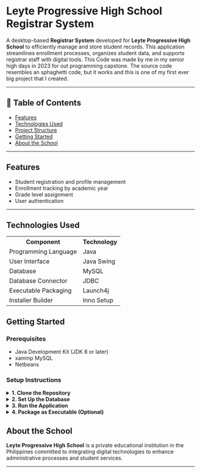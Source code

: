 <h1> Leyte Progressive High School Registrar System </h1>

<p>
  A desktop-based <strong>Registrar System</strong> developed for <strong>Leyte Progressive High School</strong> to efficiently manage and store student records.
  This application streamlines enrollment processes, organizes student data, and supports registrar staff with digital tools. This Code was made by me in my senior high days in 2023  for out programming capstone. The source code resembles an sphaghetti code, but it works and this is one of my first ever big project that I created.
</p>

<hr>

<h2> 📖 Table of Contents </h2>
<ul>
  <li><a href="#features">Features</a></li>
  <li><a href="#technologies-used">Technologies Used</a></li>
  <li><a href="#project-structure">Project Structure</a></li>
  <li><a href="#getting-started">Getting Started</a></li>
  <li><a href="#about-the-school">About the School</a></li>

</ul>

<hr>

<h2 id="features">Features</h2>
<ul>
  <li>Student registration and profile management</li>
  <li>Enrollment tracking by academic year</li>
  <li>Grade level assignment</li>
  <li>User authentication</li>
</ul>

<hr>

<h2 id="technologies-used">Technologies Used</h2>
<table>
  <tr>
    <th>Component</th>
    <th>Technology</th>
  </tr>
  <tr>
    <td>Programming Language</td>
    <td>Java</td>
  </tr>
  <tr>
    <td>User Interface</td>
    <td>Java Swing</td>
  </tr>
  <tr>
    <td>Database</td>
    <td>MySQL</td>
  </tr>
  <tr>
    <td>Database Connector</td>
    <td>JDBC</td>
  </tr>
  <tr>
    <td>Executable Packaging</td>
    <td>Launch4j</td>
  </tr>
  <tr>
    <td>Installer Builder</td>
    <td>Inno Setup</td>
  </tr>
</table>

<h2 id="getting-started">Getting Started</h2>

<h3>Prerequisites</h3>
<ul>
  <li>Java Development Kit (JDK 8 or later)</li>
  <li>xammp MySQL</li>
  <li>Netbeans</li>
</ul>

<h3>Setup Instructions</h3>

<details>
  <summary><strong>1. Clone the Repository</strong></summary>
  <pre><code>git clone https://github.com/yourusername/registrar-system.git
cd registrar-system</code></pre>
</details>

<details>
  <summary><strong>2. Set Up the Database</strong></summary>
  <ul>
    <li>Import the <code>registrar_db.sql</code> file located in the <code>/database</code> folder into your MySQL or SQLite server.</li>
    <li>Update your database connection settings inside the Java code.</li>
  </ul>
</details>

<details>
  <summary><strong>3. Run the Application</strong></summary>
  <ul>
    <li>Open the project in your IDE.</li>
    <li>Run <code>Main.java</code>.</li>
  </ul>
</details>

<details>
  <summary><strong>4. Package as Executable (Optional)</strong></summary>
  <ul>
    <li>Use Launch4j to convert the JAR file to an EXE.</li>
    <li>Use Inno Setup to create an installer for distribution.</li>
  </ul>
</details>


<h2 id="about-the-school">About the School</h2>
<p>
  <strong>Leyte Progressive High School</strong> is a private educational institution in the Philippines committed to integrating digital technologies to enhance administrative processes and student services.
</p>

<hr>
